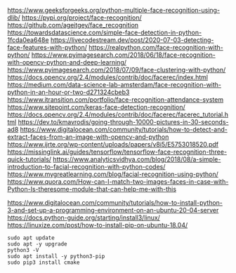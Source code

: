 https://www.geeksforgeeks.org/python-multiple-face-recognition-using-dlib/
https://pypi.org/project/face-recognition/
https://github.com/ageitgey/face_recognition
https://towardsdatascience.com/simple-face-detection-in-python-1fcda0ea648e
https://livecodestream.dev/post/2020-07-03-detecting-face-features-with-python/
https://realpython.com/face-recognition-with-python/
https://www.pyimagesearch.com/2018/06/18/face-recognition-with-opencv-python-and-deep-learning/
https://www.pyimagesearch.com/2018/07/09/face-clustering-with-python/
https://docs.opencv.org/2.4/modules/contrib/doc/facerec/index.html
https://medium.com/data-science-lab-amsterdam/face-recognition-with-python-in-an-hour-or-two-d271324cbeb3
https://www.itransition.com/portfolio/face-recognition-attendance-system
https://www.sitepoint.com/keras-face-detection-recognition/
https://docs.opencv.org/2.4/modules/contrib/doc/facerec/facerec_tutorial.html
https://dev.to/kmavrodis/going-through-10000-pictures-in-30-seconds-ad8
https://www.digitalocean.com/community/tutorials/how-to-detect-and-extract-faces-from-an-image-with-opencv-and-python
https://www.ijrte.org/wp-content/uploads/papers/v8i5/E5753018520.pdf
https://missinglink.ai/guides/tensorflow/tensorflow-face-recognition-three-quick-tutorials/
https://www.analyticsvidhya.com/blog/2018/08/a-simple-introduction-to-facial-recognition-with-python-codes/
https://www.mygreatlearning.com/blog/facial-recognition-using-python/
https://www.quora.com/How-can-I-match-two-images-faces-in-case-with-Python-Is-theresome-module-that-can-help-me-with-this

https://www.digitalocean.com/community/tutorials/how-to-install-python-3-and-set-up-a-programming-environment-on-an-ubuntu-20-04-server
https://docs.python-guide.org/starting/install3/linux/
https://linuxize.com/post/how-to-install-pip-on-ubuntu-18.04/


    sudo apt update
    sudo apt -y upgrade
    python3 -V
    sudo apt install -y python3-pip
    sudo pip3 install cmake
